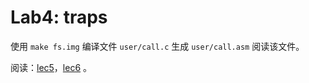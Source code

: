# Lab4: traps

使用 `make fs.img` 编译文件 `user/call.c` 生成 `user/call.asm` 阅读该文件。

阅读：[lec5](https://mit-public-courses-cn-translatio.gitbook.io/mit6-s081/lec05-calling-conventions-and-stack-frames-risc-v)，[lec6](https://mit-public-courses-cn-translatio.gitbook.io/mit6-s081/lec06-isolation-and-system-call-entry-exit-robert) 。


